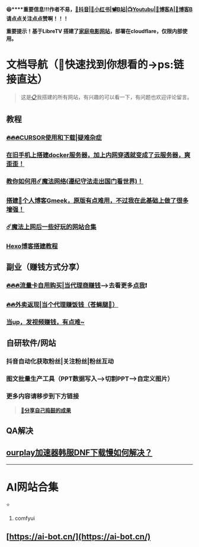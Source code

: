 
**😆****重要信息!!!作者不易，**[**🎵抖音**](https://v.douyin.com/UFXv95UxBbQ/)**|**[**📕小红书**](https://www.xiaohongshu.com/user/profile/678317b6000000000801c02f)**|**[**📽️B站**](https://b23.tv/rGe89DU)**|**[**📺Youtubu**](https://www.youtube.com/channel/UCeHFivb01FfFIL7kciY6KFg)**|**[**📖博客A**](https://blog.10023456.xyz/)**|**[**📖博客B**](https://www.10023456.xyz/)**请点点关注点点赞啊！！！**

**重要提示！基于LibreTV 搭建了**[**家庭电影网站**](https://tv.10023456.xyz/)**，部署在cloudflare，仅限内部使用。**

# 文档导航（🥰快速找到你想看的->ps:链接直达）

> 这是[📋](https://kdocs.cn/l/cfBT69PXY1fI)我搭建的所有网站，有兴趣的可以看一下，有问题也欢迎评论留言。

## 教程

### [**🔥🔥🔥CURSOR使用和下载|疑难杂症**](https://kdocs.cn/l/clf4xOs5a3Q1?linkname=lH7b8NF0ft)

### [在旧手机上搭建docker服务器，加上内网穿透就变成了云服务器，爽歪歪！](https://kdocs.cn/l/cheRD9wHnLXd)

### [**教你如何用☄️魔法网络(遵纪守法走出国门看世界)！**](https://kdocs.cn/l/cjPUIPH4pzOh)

### [搭建📄个人博客Gmeek，原版有点难用，不过我在此基础上做了很多增强！](https://kdocs.cn/l/cuU1c4F0zYK2?linkname=v0VnkNkV9C)

### [☄️魔法上网后一些好玩的网站合集](https://kdocs.cn/l/cbFDMudDad5B)

### [Hexo博客搭建教程](https://kdocs.cn/l/cqwaYWpUNlys)

## 副业（赚钱方式分享）

### [🔥🔥🔥流量卡自用购买|当代理商赚钱](https://kdocs.cn/l/clf4xOs5a3Q1?linkname=Y7Syn6EUFv)-->去看更多[点我](https://kdocs.cn/l/cbJPMEo13CKg)❗

### [**🔥🔥外卖返现|当个代理赚饭钱（苍蝇腿🤣）**](https://kdocs.cn/l/ccJJUZE0i8v5)

### [**当up，发视频赚钱，有点难~**](https://kdocs.cn/l/clf4xOs5a3Q1?linkname=naCd2QZF8s)

## 自研软件/网站

### 抖音自动化获取粉丝|关注粉丝|粉丝互动

### 图文批量生产工具（PPT数据写入-->切割PPT-->自定义图片）

### 更多内容请移步到下方链接

> [**🥰分享自己捣鼓的成果**](https://kdocs.cn/l/cfBT69PXY1fI)

## QA解决

## [ourplay加速器韩服DNF下载慢如何解决？](https://kdocs.cn/l/csvE4RXb21o6)

----------

# AI网站合集

⭐

1.  comfyui

[https://ai-bot.cn/](https://ai-bot.cn/)
----------






<!--stackedit_data:
eyJoaXN0b3J5IjpbLTc5ODM2Mjk0OCw2MjI0OTE3MzAsMTI5Mz
MyMzUwOF19
-->
